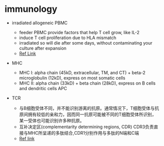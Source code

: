 # immunology
* irradiated allogeneic PBMC
  * feeder PBMC provide factors that help T cell grow, like IL-2
  * induce T cell proliferation due to HLA mismatch
  * irradiated so will die after some days, without contaminating your culture after expansion
  * [Ref Link](https://www.researchgate.net/post/Why_do_we_use_irradiated_PBMCs_to_feed_transduced_t_cells)
  
* MHC
  * MHC I: alpha chain (45kD, extracellular, TM, and CT) + beta-2 microglobulin (12kD), express on most somatic cells
  * MHC II: alpha chain (33kD) + beta chain (28kD), express on B cells and dendritic cells APC
  
* TCR
  * 与B细胞受体不同，并不能识别游离的抗原。通常情况下，T细胞受体与抗原间拥有较低的亲和力，因而同一抗原可能被不同的T细胞受体所识别，某一受体也可能识别许多种抗原。
  * 互补决定区(complementarity determining regions, CDR) CDR3负责直接与MHC所呈递的多肽结合,CDR1分别作用与多肽的N端和C端
  * [Ref link](https://zh.wikipedia.org/wiki/T%E7%BB%86%E8%83%9E%E5%8F%97%E4%BD%93)
